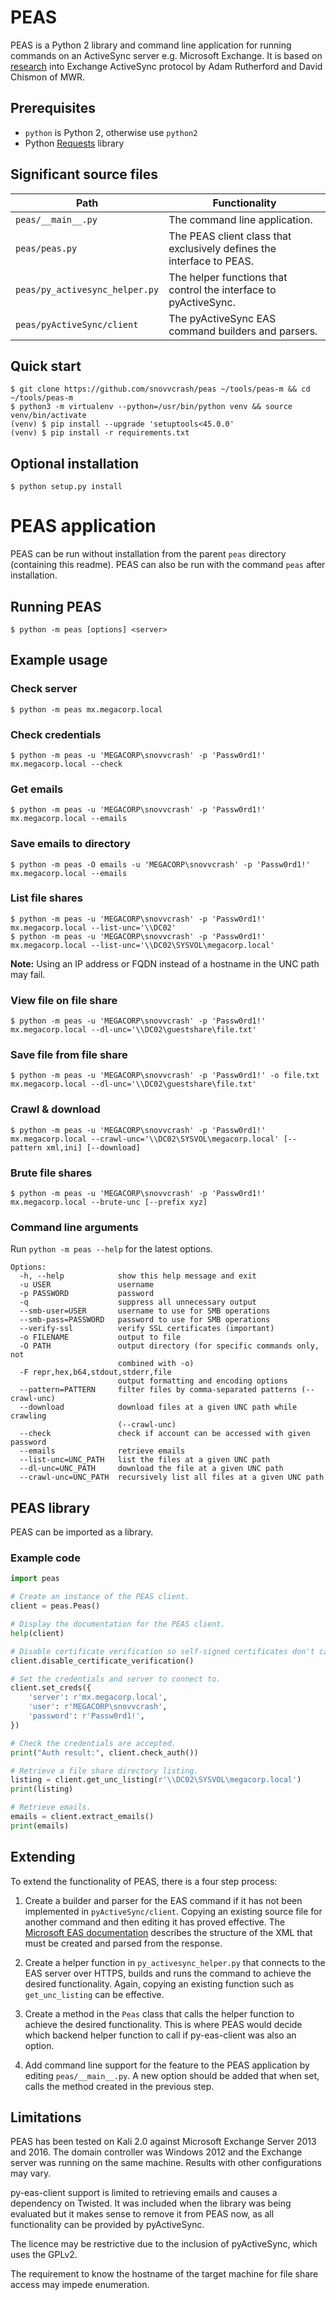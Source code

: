 # PEAS

PEAS is a Python 2 library and command line application for running commands on an ActiveSync server e.g. Microsoft Exchange. It is based on [research](https://labs.mwrinfosecurity.com/blog/accessing-internal-fileshares-through-exchange-activesync) into Exchange ActiveSync protocol by Adam Rutherford and David Chismon of MWR.

## Prerequisites

* `python` is Python 2, otherwise use `python2`
* Python [Requests](http://docs.python-requests.org/) library

## Significant source files

Path | Functionality
--- | ---
`peas/__main__.py` | The command line application.
`peas/peas.py` | The PEAS client class that exclusively defines the interface to PEAS.
`peas/py_activesync_helper.py` | The helper functions that control the interface to pyActiveSync.
`peas/pyActiveSync/client` | The pyActiveSync EAS command builders and parsers.

## Quick start

```
$ git clone https://github.com/snovvcrash/peas ~/tools/peas-m && cd ~/tools/peas-m
$ python3 -m virtualenv --python=/usr/bin/python venv && source venv/bin/activate
(venv) $ pip install --upgrade 'setuptools<45.0.0'
(venv) $ pip install -r requirements.txt
```

## Optional installation

```
$ python setup.py install
```

# PEAS application

PEAS can be run without installation from the parent `peas` directory (containing this readme). PEAS can also be run with the command `peas` after installation.

## Running PEAS

```
$ python -m peas [options] <server>
```

## Example usage

### Check server

```
$ python -m peas mx.megacorp.local
```

### Check credentials

```
$ python -m peas -u 'MEGACORP\snovvcrash' -p 'Passw0rd1!' mx.megacorp.local --check
```

### Get emails

```
$ python -m peas -u 'MEGACORP\snovvcrash' -p 'Passw0rd1!' mx.megacorp.local --emails
```

### Save emails to directory

```
$ python -m peas -O emails -u 'MEGACORP\snovvcrash' -p 'Passw0rd1!' mx.megacorp.local --emails
```

### List file shares

```
$ python -m peas -u 'MEGACORP\snovvcrash' -p 'Passw0rd1!' mx.megacorp.local --list-unc='\\DC02'
$ python -m peas -u 'MEGACORP\snovvcrash' -p 'Passw0rd1!' mx.megacorp.local --list-unc='\\DC02\SYSVOL\megacorp.local'
```

**Note:** Using an IP address or FQDN instead of a hostname in the UNC path may fail.

### View file on file share

```
$ python -m peas -u 'MEGACORP\snovvcrash' -p 'Passw0rd1!' mx.megacorp.local --dl-unc='\\DC02\guestshare\file.txt'
```

### Save file from file share

```
$ python -m peas -u 'MEGACORP\snovvcrash' -p 'Passw0rd1!' -o file.txt mx.megacorp.local --dl-unc='\\DC02\guestshare\file.txt'
```

### Crawl & download

```
$ python -m peas -u 'MEGACORP\snovvcrash' -p 'Passw0rd1!' mx.megacorp.local --crawl-unc='\\DC02\SYSVOL\megacorp.local' [--pattern xml,ini] [--download]
```

### Brute file shares

```
$ python -m peas -u 'MEGACORP\snovvcrash' -p 'Passw0rd1!' mx.megacorp.local --brute-unc [--prefix xyz]
```

### Command line arguments

Run `python -m peas --help` for the latest options.

```
Options:
  -h, --help            show this help message and exit
  -u USER               username
  -p PASSWORD           password
  -q                    suppress all unnecessary output
  --smb-user=USER       username to use for SMB operations
  --smb-pass=PASSWORD   password to use for SMB operations
  --verify-ssl          verify SSL certificates (important)
  -o FILENAME           output to file
  -O PATH               output directory (for specific commands only, not
                        combined with -o)
  -F repr,hex,b64,stdout,stderr,file
                        output formatting and encoding options
  --pattern=PATTERN     filter files by comma-separated patterns (--crawl-unc)
  --download            download files at a given UNC path while crawling
                        (--crawl-unc)
  --check               check if account can be accessed with given password
  --emails              retrieve emails
  --list-unc=UNC_PATH   list the files at a given UNC path
  --dl-unc=UNC_PATH     download the file at a given UNC path
  --crawl-unc=UNC_PATH  recursively list all files at a given UNC path
```

## PEAS library

PEAS can be imported as a library.

### Example code

```python
import peas

# Create an instance of the PEAS client.
client = peas.Peas()

# Display the documentation for the PEAS client.
help(client)

# Disable certificate verification so self-signed certificates don't cause errors.
client.disable_certificate_verification()

# Set the credentials and server to connect to.
client.set_creds({
	'server': r'mx.megacorp.local',
	'user': r'MEGACORP\snovvcrash',
	'password': r'Passw0rd1!',
})

# Check the credentials are accepted.
print("Auth result:", client.check_auth())

# Retrieve a file share directory listing.
listing = client.get_unc_listing(r'\\DC02\SYSVOL\megacorp.local')
print(listing)

# Retrieve emails.
emails = client.extract_emails()
print(emails)
```

## Extending

To extend the functionality of PEAS, there is a four step process:

1. Create a builder and parser for the EAS command if it has not been implemented in `pyActiveSync/client`. Copying an existing source file for another command and then editing it has proved effective. The [Microsoft EAS documentation](https://msdn.microsoft.com/en-us/library/ee202197%28v=exchg.80%29.aspx) describes the structure of the XML that must be created and parsed from the response.

2. Create a helper function in `py_activesync_helper.py` that connects to the EAS server over HTTPS, builds and runs the command to achieve the desired functionality. Again, copying an existing function such as `get_unc_listing` can be effective.

3. Create a method in the `Peas` class that calls the helper function to achieve the desired functionality. This is where PEAS would decide which backend helper function to call if py-eas-client was also an option.

4. Add command line support for the feature to the PEAS application by editing `peas/__main__.py`. A new option should be added that when set, calls the method created in the previous step.

 
## Limitations 
 
PEAS has been tested on Kali 2.0 against Microsoft Exchange Server 2013 and 2016. The domain controller was Windows 2012 and the Exchange server was running on the same machine. Results with other configurations may vary.

py-eas-client support is limited to retrieving emails and causes a dependency on Twisted. It was included when the library was being evaluated but it makes sense to remove it from PEAS now, as all functionality can be provided by pyActiveSync.

The licence may be restrictive due to the inclusion of pyActiveSync, which uses the GPLv2.

The requirement to know the hostname of the target machine for file share access may impede enumeration.
